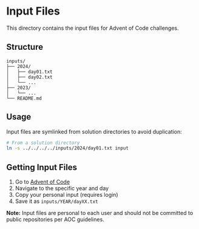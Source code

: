 # Input Files

This directory contains the input files for Advent of Code challenges.

## Structure

```
inputs/
├── 2024/
│   ├── day01.txt
│   ├── day02.txt
│   └── ...
├── 2023/
│   └── ...
└── README.md
```

## Usage

Input files are symlinked from solution directories to avoid duplication:

```bash
# From a solution directory
ln -s ../../../../inputs/2024/day01.txt input
```

## Getting Input Files

1. Go to [Advent of Code](https://adventofcode.com/)
2. Navigate to the specific year and day
3. Copy your personal input (requires login)
4. Save it as `inputs/YEAR/dayXX.txt`

**Note:** Input files are personal to each user and should not be committed to public repositories per AOC guidelines.

